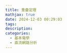 ```yaml
---
title: 重疊定理
mathjax: true
date: 2024-12-03 00:29:03
tags:
description:
categories:
  - 基本電學
  - 直流網路分析
---
```

